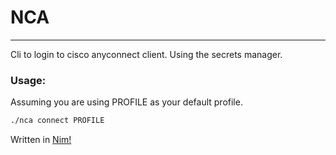 # NCA

---

Cli to login to cisco anyconnect client. Using the secrets manager.

### Usage:

Assuming you are using PROFILE as your default profile.

```bash
./nca connect PROFILE
```

Written in [Nim!](https://nim-lang.org/)
